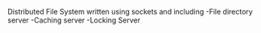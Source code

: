 Distributed File System written using sockets and including
-File directory server
-Caching server
-Locking Server